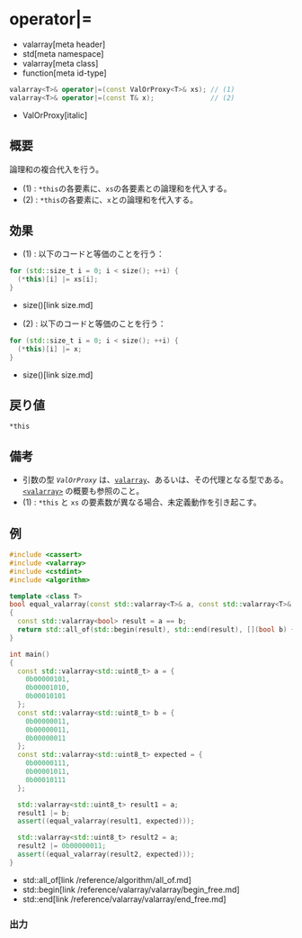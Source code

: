 # operator|=
* valarray[meta header]
* std[meta namespace]
* valarray[meta class]
* function[meta id-type]

```cpp
valarray<T>& operator|=(const ValOrProxy<T>& xs); // (1)
valarray<T>& operator|=(const T& x);              // (2)
```
* ValOrProxy[italic]

## 概要
論理和の複合代入を行う。

- (1) : `*this`の各要素に、`xs`の各要素との論理和を代入する。
- (2) : `*this`の各要素に、`x`との論理和を代入する。


## 効果
- (1) : 以下のコードと等価のことを行う：

```cpp
for (std::size_t i = 0; i < size(); ++i) {
  (*this)[i] |= xs[i];
}
```
* size()[link size.md]


- (2) : 以下のコードと等価のことを行う：

```cpp
for (std::size_t i = 0; i < size(); ++i) {
  (*this)[i] |= x;
}
```
* size()[link size.md]


## 戻り値
`*this`


## 備考
- 引数の型 *`ValOrProxy`* は、[`valarray`](../valarray.md)、あるいは、その代理となる型である。  
	[`<valarray>`](../../valarray.md) の概要も参照のこと。
- (1) : `*this` と `xs` の要素数が異なる場合、未定義動作を引き起こす。


## 例
```cpp example
#include <cassert>
#include <valarray>
#include <cstdint>
#include <algorithm>

template <class T>
bool equal_valarray(const std::valarray<T>& a, const std::valarray<T>& b)
{
  const std::valarray<bool> result = a == b;
  return std::all_of(std::begin(result), std::end(result), [](bool b) { return b; });
}

int main()
{
  const std::valarray<std::uint8_t> a = {
    0b00000101,
    0b00001010,
    0b00010101
  };
  const std::valarray<std::uint8_t> b = {
    0b00000011,
    0b00000011,
    0b00000011
  };
  const std::valarray<std::uint8_t> expected = {
    0b00000111,
    0b00001011,
    0b00010111
  };

  std::valarray<std::uint8_t> result1 = a;
  result1 |= b;
  assert((equal_valarray(result1, expected)));

  std::valarray<std::uint8_t> result2 = a;
  result2 |= 0b00000011;
  assert((equal_valarray(result2, expected)));
}
```
* std::all_of[link /reference/algorithm/all_of.md]
* std::begin[link /reference/valarray/valarray/begin_free.md]
* std::end[link /reference/valarray/valarray/end_free.md]

### 出力
```
```
